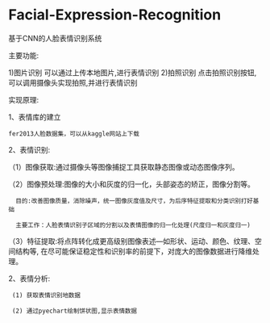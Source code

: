 # Facial-Expression-Recognition
基于CNN的人脸表情识别系统

主要功能:

1)图片识别
   可以通过上传本地图片,进行表情识别
2)拍照识别
    点击拍照识别按钮,可以调用摄像头实现拍照,并进行表情识别
 
实现原理:
  
  1、表情库的建立
    
    fer2013人脸数据集，可以从kaggle网站上下载
    
  2、表情识别:  
    
  （1）图像获取:通过摄像头等图像捕捉工具获取静态图像或动态图像序列。  

  （2）图像预处理:图像的大小和灰度的归一化，头部姿态的矫正，图像分割等。

      目的:改善图像质量，消除噪声，统一图像灰度值及尺寸，为后序特征提取和分类识别打好基础

      主要工作：人脸表情识别子区域的分割以及表情图像的归一化处理(尺度归一和灰度归一) 

（3）特征提取:将点阵转化成更高级别图像表述—如形状、运动、颜色、纹理、空间结构等, 在尽可能保证稳定性和识别率的前提下，对庞大的图像数据进行降维处理。
   
  2、表情分析:
     
     (1) 获取表情识别地数据
     
     (2) 通过pyechart绘制饼状图,显示表情数据

 

   

